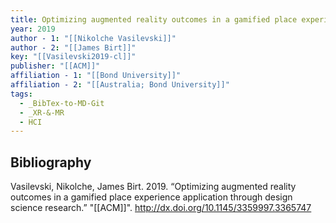 ```yaml
---
title: Optimizing augmented reality outcomes in a gamified place experience application through design science research
year: 2019
author - 1: "[[Nikolche Vasilevski]]"
author - 2: "[[James Birt]]"
key: "[[Vasilevski2019-cl]]"
publisher: "[[ACM]]"
affiliation - 1: "[[Bond University]]"
affiliation - 2: "[[Australia; Bond University]]"
tags:
  - _BibTex-to-MD-Git
  - _XR-&-MR
  - HCI
---
```


## Bibliography
Vasilevski, Nikolche, James Birt. 2019. “Optimizing augmented reality outcomes in a gamified place experience application through design science research.” "[[ACM]]". http://dx.doi.org/10.1145/3359997.3365747